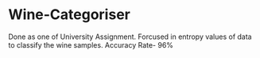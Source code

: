 # Wine-Categoriser


Done as one of University Assignment. Forcused in entropy values of data to classify the wine samples. 
Accuracy Rate- 96%
